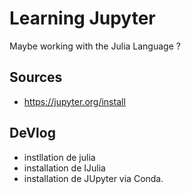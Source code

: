 # Learning Jupyter
Maybe working with the Julia Language ?

## Sources
- https://jupyter.org/install

## DeVlog
- instllation de julia
- installation de IJulia
- installation de JUpyter via Conda.
